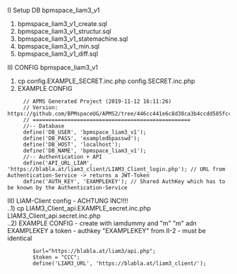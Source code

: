 I) Setup DB bpmspace_liam3_v1  
  1) bpmspace_liam3_v1_create.sql  
  2) bpmspace_liam3_v1_structur.sql  
  3) bpmspace_liam3_v1_statemachine.sql  
  4) bpmspace_liam3_v1_min.sql  
  5) bpmspace_liam3_v1_diff.sql  
  
II) CONFIG bpmspace_liam3_v1  
  1) cp config.EXAMPLE_SECRET.inc.php config.SECRET.inc.php  
  2) EXAMPLE CONFIG  

```<?php  
     // APMS Generated Project (2019-11-12 16:11:26)  
     // Version: https://github.com/BPMspaceUG/APMS2/tree/446cc441e6c8d38ca3b4ccdd585fcc89f1cb6dfd  
     // ==================================================  
     //-- Database  
     define('DB_USER', 'bpmspace_liam3_v1');  
     define('DB_PASS', 'exampledbpasswd');  
     define('DB_HOST', 'localhost');  
     define('DB_NAME', 'bpmspace_liam3_v1');  
     //-- Authentication + API  
     define('API_URL_LIAM', 'https://blabla.at/liam3_client/LIAM3_Client_login.php'); // URL from Authentication-Service -> returns a JWT-Token  
     define('AUTH_KEY', 'EXAMPLEKEY'); // Shared AuthKey which has to be known by the Authentication-Service  
```
III) LIAM-Client config  - ACHTUNG INC!!!!  
..1) cp LIAM3_Client_api.EXAMPLE_secret.inc.php LIAM3_Client_api.secret.inc.php  
..2) EXAMPLE CONFIG - create with iamdummy and  "m" "m" adn EXAMPLEKEY a token - authkey "EXAMPLEKEY" from II-2 - must be identical  

```<?php  
     	$url="https://blabla.at/liam3/api.php";  
     	$token = "CCC";  
     	define('LIAM3_URL', 'https://blabla.at/liam3_client/');  
```
